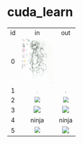 # cuda_learn
<table style="width:100%">
  <tr>
    <td style="text-align:center; vertical-align:middle;">id</td>
    <td style="text-align:center; vertical-align:middle;">in</td>
    <td style="text-align:center; vertical-align:middle;">out</td>
  </tr>
  <tr>
    <td style="text-align:center; vertical-align:middle;">0</td>
    <td style="text-align:center; vertical-align:middle;"><img src="https://github.com/YQX113/cuda_learn/blob/main/00/in_00.jpg" style="zoom:10%;" /><img src="https://github.com/YQX113/cuda_learn/blob/main/00/in_01.jpg" style="zoom:5%;" /></td>
    <td style="text-align:center; vertical-align:middle;"><img src="https://github.com/YQX113/cuda_learn/blob/main/00/out.png" style="zoom:9%;" /></td>
  </tr>
  <tr>
    <td style="text-align:center; vertical-align:middle;">1</td>
    <td style="text-align:center; vertical-align:middle;"><img src="C:\Users\Qianxu\Desktop\bee.jpg" style="zoom:12%;" /></td>
    <td style="text-align:center; vertical-align:middle;"><img src="C:\Users\Qianxu\Desktop\bee_01.jpg" style="zoom:13.8%;" /></td>
  </tr>
  <tr>
    <td style="text-align:center; vertical-align:middle;">2</td>
    <td style="text-align:center; vertical-align:middle;"><img src="C:\Users\Qianxu\Desktop\memorial_large.jpg" style="zoom: 80%;" /></td>
    <td style="text-align:center; vertical-align:middle;"><img src="D:\cuda\cuda_learn\Problem Set 3\Problem Set 3\HW3_output.png" style="zoom:80%;" /></td>
  </tr>
  <tr>
    <td style="text-align:center; vertical-align:middle;">3</td>
    <td style="text-align:center; vertical-align:middle;"><img src="red_eye_effect_5.jpg" style="zoom:98.5%;" /></td>
    <td style="text-align:center; vertical-align:middle;"><img src="HW4_output.png" /></td>
  </tr>
  <tr>
    <td style="text-align:center; vertical-align:middle;">4</td>
    <td style="text-align:center; vertical-align:middle;">ninja</td>
    <td style="text-align:center; vertical-align:middle;">ninja</td>
  </tr>
  <tr>
    <td style="text-align:center; vertical-align:middle;">5</td>
    <td style="text-align:center; vertical-align:middle;"><img src="in.jpg" style="zoom:83.9%;" /></td>
    <td style="text-align:center; vertical-align:middle;"><img src="HW6_output.png" /></td>
  </tr>
</table>
